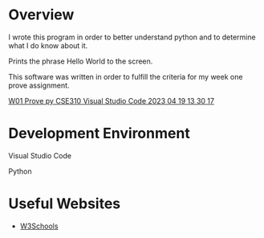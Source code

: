 # Overview
I wrote this program in order to better understand python and to determine what I do know about it.

Prints the phrase Hello World to the screen.

This software was written in order to fulfill the criteria for my week one prove assignment.

[W01 Prove py CSE310 Visual Studio Code 2023 04 19 13 30 17](https://youtu.be/lR8Cj52sW7M)

# Development Environment
Visual Studio Code

Python

# Useful Websites
* [W3Schools](https://www.w3schools.com)